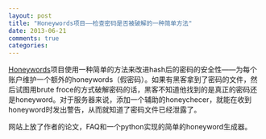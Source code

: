 ```yaml
---
layout: post
title: "Honeywords项目——检查密码是否被破解的一种简单方法"
date: 2013-06-21
comments: true
categories: 
---
```

<p><a href="http://people.csail.mit.edu/rivest/honeywords/">Honeywords</a>项目使用一种简单的方法来改进hash后的密码的安全性&mdash;&mdash;为每个账户维护一个额外的honeywords（假密码）。如果有黑客拿到了密码的文件，然后试图用brute froce的方式破解密码的话，黑客不知道他找到的是真正的密码还是honeyword。对于服务器来说，添加一个辅助的honeychecer，就能在收到honeyword时发出警告，从而就知道了密码文件已经泄露了。</p><p>网站上放了作者的论文，FAQ和一个python实现的简单的honeyword生成器。</p>